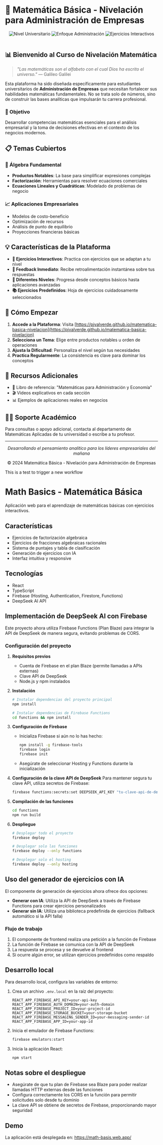 # 🧮 Matemática Básica - Nivelación para Administración de Empresas

<div align="center">
  <img src="https://img.shields.io/badge/Nivel-Universitario-blue" alt="Nivel Universitario">
  <img src="https://img.shields.io/badge/Enfoque-Administración-orange" alt="Enfoque Administración">
  <img src="https://img.shields.io/badge/Interactive-Exercises-success" alt="Ejercicios Interactivos">
</div>

<br />

## 📊 Bienvenido al Curso de Nivelación Matemática

> *"Las matemáticas son el alfabeto con el cual Dios ha escrito el universo."* — Galileo Galilei

Esta plataforma ha sido diseñada específicamente para estudiantes universitarios de **Administración de Empresas** que necesitan fortalecer sus habilidades matemáticas fundamentales. No se trata solo de números, sino de construir las bases analíticas que impulsarán tu carrera profesional.

### 🎯 Objetivo

Desarrollar competencias matemáticas esenciales para el análisis empresarial y la toma de decisiones efectivas en el contexto de los negocios modernos.

## 📋 Temas Cubiertos

### 🔢 Álgebra Fundamental
- **Productos Notables**: La base para simplificar expresiones complejas
- **Factorización**: Herramientas para resolver ecuaciones comerciales
- **Ecuaciones Lineales y Cuadráticas**: Modelado de problemas de negocio

### 📈 Aplicaciones Empresariales
- Modelos de costo-beneficio
- Optimización de recursos
- Análisis de punto de equilibrio
- Proyecciones financieras básicas

## 💡 Características de la Plataforma

- **🧪 Ejercicios Interactivos**: Practica con ejercicios que se adaptan a tu nivel
- **📝 Feedback Inmediato**: Recibe retroalimentación instantánea sobre tus respuestas
- **🔄 Diferentes Niveles**: Progresa desde conceptos básicos hasta aplicaciones avanzadas
- **📚 Ejercicios Predefinidos**: Hoja de ejercicios cuidadosamente seleccionados

## 🚀 Cómo Empezar

1. **Accede a la Plataforma**: Visita [https://pjvalverde.github.io/matematica-basica-nivelacion](https://pjvalverde.github.io/matematica-basica-nivelacion)
2. **Selecciona un Tema**: Elige entre productos notables u orden de operaciones
3. **Ajusta la Dificultad**: Personaliza el nivel según tus necesidades
4. **Practica Regularmente**: La consistencia es clave para dominar los conceptos

## 🔗 Recursos Adicionales

- 📗 Libro de referencia: "Matemáticas para Administración y Economía"
- 🎬 Videos explicativos en cada sección
- 📊 Ejemplos de aplicaciones reales en negocios

## 👨‍🏫 Soporte Académico

Para consultas o apoyo adicional, contacta al departamento de Matemáticas Aplicadas de tu universidad o escribe a tu profesor.

---

<div align="center">
  <p><i>Desarrollando el pensamiento analítico para los líderes empresariales del mañana</i></p>
  <p>© 2024 Matemática Básica - Nivelación para Administración de Empresas</p>
</div>

This is a test to trigger a new workflow

# Math Basics - Matemática Básica

Aplicación web para el aprendizaje de matemáticas básicas con ejercicios interactivos.

## Características

- Ejercicios de factorización algebraica
- Ejercicios de fracciones algebraicas racionales
- Sistema de puntajes y tabla de clasificación
- Generación de ejercicios con IA
- Interfaz intuitiva y responsive

## Tecnologías

- React
- TypeScript
- Firebase (Hosting, Authentication, Firestore, Functions)
- DeepSeek AI API

## Implementación de DeepSeek AI con Firebase

Este proyecto ahora utiliza Firebase Functions (Plan Blaze) para integrar la API de DeepSeek de manera segura, evitando problemas de CORS.

### Configuración del proyecto

1. **Requisitos previos**
   - Cuenta de Firebase en el plan Blaze (permite llamadas a APIs externas)
   - Clave API de DeepSeek
   - Node.js y npm instalados

2. **Instalación**
   ```bash
   # Instalar dependencias del proyecto principal
   npm install
   
   # Instalar dependencias de Firebase Functions
   cd functions && npm install
   ```

3. **Configuración de Firebase**
   - Inicializa Firebase si aún no lo has hecho:
     ```bash
     npm install -g firebase-tools
     firebase login
     firebase init
     ```
   - Asegúrate de seleccionar Hosting y Functions durante la inicialización

4. **Configuración de la clave API de DeepSeek**
   Para mantener segura tu clave API, utiliza secretos de Firebase:
   ```bash
   firebase functions:secrets:set DEEPSEEK_API_KEY "tu-clave-api-de-deepseek"
   ```

5. **Compilación de las funciones**
   ```bash
   cd functions
   npm run build
   ```

6. **Despliegue**
   ```bash
   # Desplegar todo el proyecto
   firebase deploy
   
   # Desplegar solo las funciones
   firebase deploy --only functions
   
   # Desplegar solo el hosting
   firebase deploy --only hosting
   ```

## Uso del generador de ejercicios con IA

El componente de generación de ejercicios ahora ofrece dos opciones:
- **Generar con IA**: Utiliza la API de DeepSeek a través de Firebase Functions para crear ejercicios personalizados
- **Generar sin IA**: Utiliza una biblioteca predefinida de ejercicios (fallback automático si la API falla)

### Flujo de trabajo

1. El componente de frontend realiza una petición a la función de Firebase
2. La función de Firebase se comunica con la API de DeepSeek
3. La respuesta se procesa y se devuelve al frontend
4. Si ocurre algún error, se utilizan ejercicios predefinidos como respaldo

## Desarrollo local

Para desarrollo local, configura las variables de entorno:

1. Crea un archivo `.env.local` en la raíz del proyecto:
   ```
   REACT_APP_FIREBASE_API_KEY=your-api-key
   REACT_APP_FIREBASE_AUTH_DOMAIN=your-auth-domain
   REACT_APP_FIREBASE_PROJECT_ID=your-project-id
   REACT_APP_FIREBASE_STORAGE_BUCKET=your-storage-bucket
   REACT_APP_FIREBASE_MESSAGING_SENDER_ID=your-messaging-sender-id
   REACT_APP_FIREBASE_APP_ID=your-app-id
   ```

2. Inicia el emulador de Firebase Functions:
   ```bash
   firebase emulators:start
   ```

3. Inicia la aplicación React:
   ```bash
   npm start
   ```

## Notas sobre el despliegue

- Asegúrate de que tu plan de Firebase sea Blaze para poder realizar llamadas HTTP externas desde las funciones
- Configura correctamente los CORS en la función para permitir solicitudes solo desde tu dominio
- La clave API se obtiene de secretos de Firebase, proporcionando mayor seguridad

## Demo

La aplicación está desplegada en: https://math-basis.web.app/
